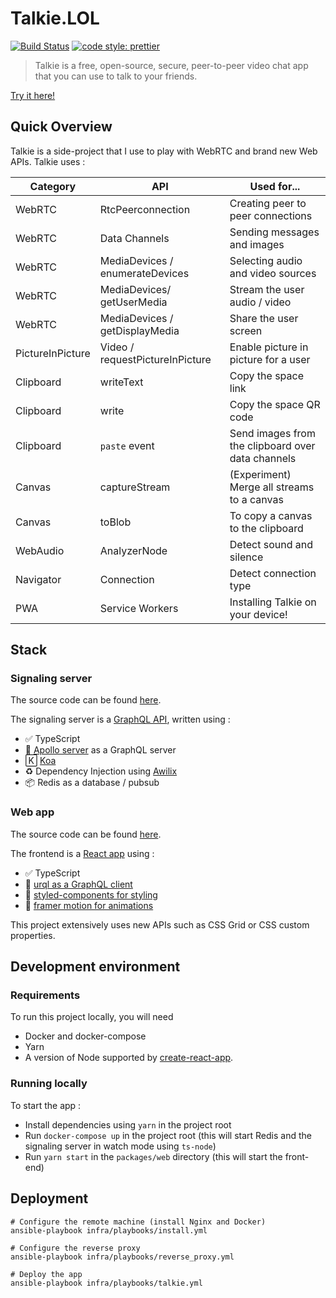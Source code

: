 # Talkie.LOL

[![Build Status](https://travis-ci.com/antoinechalifour/talkie.lol.svg?branch=master)](https://travis-ci.com/antoinechalifour/talkie.lol)
[![code style: prettier](https://img.shields.io/badge/code_style-prettier-ff69b4.svg?style=flat-square)](https://github.com/prettier/prettier)

> Talkie is a free, open-source, secure, peer-to-peer video chat app that you can use to talk to your friends.

[Try it here!](https://www.talkie.lol)

## Quick Overview

Talkie is a side-project that I use to play with WebRTC and brand new Web APIs. Talkie uses :

| Category         | API                             | Used for...                                       |
| ---------------- | ------------------------------- | ------------------------------------------------- |
| WebRTC           | RtcPeerconnection               | Creating peer to peer connections                 |
| WebRTC           | Data Channels                   | Sending messages and images                       |
| WebRTC           | MediaDevices / enumerateDevices | Selecting audio and video sources                 |
| WebRTC           | MediaDevices/ getUserMedia      | Stream the user audio / video                     |
| WebRTC           | MediaDevices / getDisplayMedia  | Share the user screen                             |
| PictureInPicture | Video / requestPictureInPicture | Enable picture in picture for a user              |
| Clipboard        | writeText                       | Copy the space link                               |
| Clipboard        | write                           | Copy the space QR code                            |
| Clipboard        | `paste` event                   | Send images from the clipboard over data channels |
| Canvas           | captureStream                   | (Experiment) Merge all streams to a canvas        |
| Canvas           | toBlob                          | To copy a canvas to the clipboard                 |
| WebAudio         | AnalyzerNode                    | Detect sound and silence                          |
| Navigator        | Connection                      | Detect connection type                            |
| PWA              | Service Workers                 | Installing Talkie on your device!                 |

## Stack

### Signaling server

The source code can be found [here](./tree/master/packages/server).

The signaling server is a [GraphQL API](https://github.com/apollographql/apollo-server), written using :

- ✅ TypeScript
- 🚀 [Apollo server](https://github.com/apollographql/apollo-server) as a GraphQL server
- 🄺 [Koa](https://github.com/koajs/koa)
- ♻️ Dependency Injection using [Awilix](https://github.com/jeffijoe/awilix)
- 📦 Redis as a database / pubsub

### Web app

The source code can be found [here](./tree/master/packages/web).

The frontend is a [React app](https://github.com/facebook/create-react-app) using :

- ✅ TypeScript
- 🚀 [urql as a GraphQL client](https://github.com/FormidableLabs/urql)
- 💅 [styled-components for styling](https://github.com/styled-components/styled-components)
- 🎥 [framer motion for animations](https://github.com/framer/motion)

This project extensively uses new APIs such as CSS Grid or CSS custom properties.

## Development environment

### Requirements

To run this project locally, you will need

- Docker and docker-compose
- Yarn
- A version of Node supported by [create-react-app](https://create-react-app.dev/docs/getting-started#creating-an-app).

### Running locally

To start the app :

- Install dependencies using `yarn` in the project root
- Run `docker-compose up` in the project root (this will start Redis and the signaling server in watch mode using `ts-node`)
- Run `yarn start` in the `packages/web` directory (this will start the front-end)

## Deployment

```shell script
# Configure the remote machine (install Nginx and Docker)
ansible-playbook infra/playbooks/install.yml

# Configure the reverse proxy
ansible-playbook infra/playbooks/reverse_proxy.yml

# Deploy the app
ansible-playbook infra/playbooks/talkie.yml
```